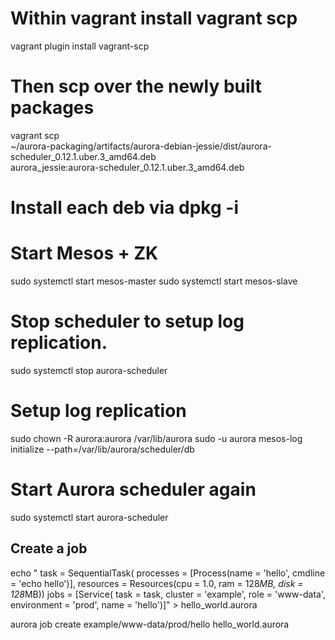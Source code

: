 # Within vagrant install vagrant scp
vagrant plugin install vagrant-scp
# Then scp over the newly built packages
vagrant scp \
    ~/aurora-packaging/artifacts/aurora-debian-jessie/dist/aurora-scheduler_0.12.1.uber.3_amd64.deb \
    aurora_jessie:aurora-scheduler_0.12.1.uber.3_amd64.deb

# Install each deb via dpkg -i

# Start Mesos + ZK
sudo systemctl start mesos-master
sudo systemctl start mesos-slave
# Stop scheduler to setup log replication.
sudo systemctl stop aurora-scheduler

# Setup log replication
sudo chown -R aurora:aurora /var/lib/aurora
sudo -u aurora mesos-log initialize --path=/var/lib/aurora/scheduler/db

# Start Aurora scheduler again
sudo systemctl start aurora-scheduler

## Create a job

echo "
task = SequentialTask(
  processes = [Process(name = 'hello', cmdline = 'echo hello')],
  resources = Resources(cpu = 1.0, ram = 128*MB, disk = 128*MB))
jobs = [Service(
  task = task, cluster = 'example', role = 'www-data', environment = 'prod', name = 'hello')]" > hello_world.aurora

aurora job create example/www-data/prod/hello hello_world.aurora
